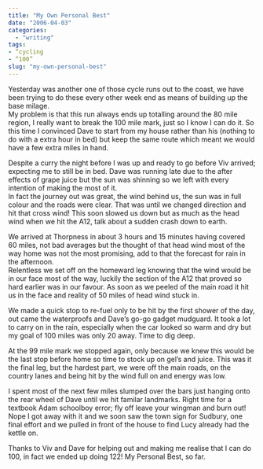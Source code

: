 ```yaml
---
title: "My Own Personal Best"
date: "2006-04-03"
categories: 
  - "writing"
tags:
- “cycling
- “100”
slug: "my-own-personal-best"
---
```


Yesterday was another one of those cycle runs out to the coast, we have been trying to do these every other week end as means of building up the base milage.  
My problem is that this run always ends up totalling around the 80 mile region, I really want to break the 100 mile mark, just so I know I can do it. So this time I convinced Dave to start from my house rather than his (nothing to do with a extra hour in bed) but keep the same route which meant we would have a few extra miles in hand.

Despite a curry the night before I was up and ready to go before Viv arrived; expecting me to still be in bed. Dave was running late due to the after effects of grape juice but the sun was shinning so we left with every intention of making the most of it.  
In fact the journey out was great, the wind behind us, the sun was in full colour and the roads were clear. That was until we changed direction and hit that cross wind! This soon slowed us down but as much as the head wind when we hit the A12, talk about a sudden crash down to earth.

We arrived at Thorpness in about 3 hours and 15 minutes having covered 60 miles, not bad averages but the thought of that head wind most of the way home was not the most promising, add to that the forecast for rain in the afternoon.  
Relentless we set off on the homeward leg knowing that the wind would be in our face most of the way, luckily the section of the A12 that proved so hard earlier was in our favour. As soon as we peeled of the main road it hit us in the face and reality of 50 miles of head wind stuck in.
  
We made a quick stop to re-fuel only to be hit by the first shower of the day, out came the waterproofs and Dave’s go-go gadget mudguard. It took a lot to carry on in the rain, especially when the car looked so warm and dry but my goal of 100 miles was only 20 away. Time to dig deep.
  
At the 99 mile mark we stopped again, only because we knew this would be the last stop before home so time to stock up on gel’s and juice. This was it the final leg, but the hardest part, we were off the main roads, on the country lanes and being hit by the wind full on and energy was low.
  
I spent most of the next few miles slumped over the bars just hanging onto the rear wheel of Dave until we hit familar landmarks. Right time for a textbook Adam schoolboy error; fly off leave your wingman and burn out!  
Nope I got away with it and we soon saw the town sign for Sudbury, one final effort and we pulled in front of the house to find Lucy already had the kettle on.

Thanks to Viv and Dave for helping out and making me realise that I can do 100, in fact we ended up doing 122! My Personal Best, so far.
